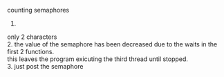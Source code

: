 counting semaphores <br />
1. <br />
only 2 characters <br />
2. the value of the semaphore has been decreased due to the waits in the first 2 functions. <br />
this leaves the program exicuting the third thread until stopped. <br />
3. just post the semaphore 
